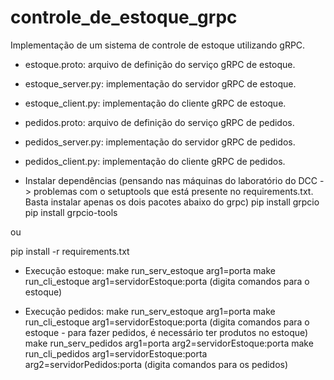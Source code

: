 # controle_de_estoque_grpc

Implementação de um sistema de controle de estoque utilizando gRPC.

- estoque.proto: arquivo de definição do serviço gRPC de estoque.
- estoque_server.py: implementação do servidor gRPC de estoque.
- estoque_client.py: implementação do cliente gRPC de estoque.

- pedidos.proto: arquivo de definição do serviço gRPC de pedidos.
- pedidos_server.py: implementação do servidor gRPC de pedidos.
- pedidos_client.py: implementação do cliente gRPC de pedidos.

- Instalar dependências
(pensando nas máquinas do laboratório do DCC -> problemas com o setuptools que está presente no requirements.txt. Basta instalar apenas os dois pacotes abaixo do grpc)
pip install grpcio
pip install grpcio-tools

ou

pip install -r requirements.txt

- Execução estoque:
make run_serv_estoque arg1=porta
make run_cli_estoque arg1=servidorEstoque:porta
(digita comandos para o estoque)

- Execução pedidos:
make run_serv_estoque arg1=porta
make run_cli_estoque arg1=servidorEstoque:porta
(digita comandos para o estoque - para fazer pedidos, é necessário ter produtos no estoque)
make run_serv_pedidos arg1=porta arg2=servidorEstoque:porta
make run_cli_pedidos arg1=servidorEstoque:porta arg2=servidorPedidos:porta
(digita comandos para os pedidos)